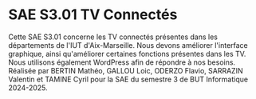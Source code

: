 # SAE S3.01 TV Connectés
Cette SAE S3.01 concerne les TV connectés présentes dans les départements de l'IUT d'Aix-Marseille. 
Nous devons améliorer l'interface graphique, ainsi qu'améliorer certaines fonctions présentes dans les TV. 
Nous utilisons également WordPress afin de répondre à nos besoins. 
Réalisée par BERTIN Mathéo, GALLOU Loic, ODERZO Flavio, SARRAZIN Valentin et TAMINE Cyril pour la SAE du semestre 3 de BUT Informatique 2024-2025.
